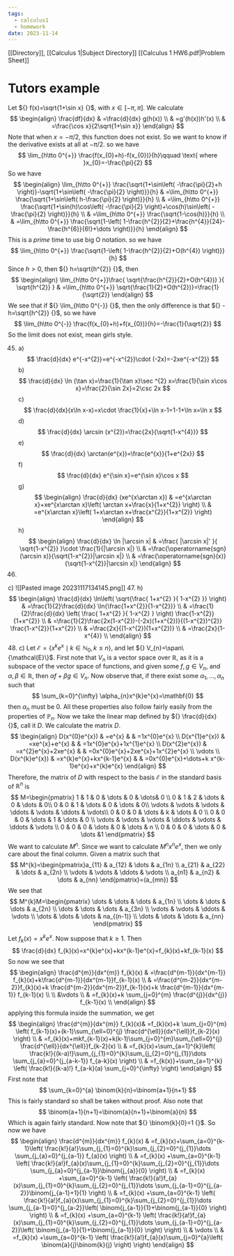```yaml
---
tags:
  - calculus1
  - homework
date: 2023-11-14
---
```

[[Directory]], [[Calculus 1|Subject Directory]]
[[Calculus 1 HW6.pdf|Problem Sheet]]
# Tutors example
Let ${} f(x)=\sqrt{1+\sin x} {}$, with $x \in  [-\pi,\, \pi]$. We calculate
$$
\begin{align}
 \frac{df}{dx}  & =\frac{d}{dx} g(h(x))   \\
 & =g'(h(x))h'(x) \\
 & =\frac{\cos x}{2\sqrt{1+\sin x}}
 \end{align}
$$
Note that when ${} x=-\pi /2 {}$, this function does not exist. So we want to know if the derivative exists at all at $-\pi / 2$.
so we have
$$
\lim_{h\tto 0^{+}} \frac{f(x_{0}+h)-f(x_{0})}{h}\qquad \text{ where }x_{0}=-\frac{\pi}{2}
$$
So we have
$$
\begin{align}
 \lim_{h\tto 0^{+}} \frac{\sqrt{1+\sin\left( -\frac{\pi}{2}+h \right)}-\sqrt{1+\sin\left( -\frac{\pi}{2} \right)}}{h}  & =\lim_{h\tto 0^{+}} \frac{\sqrt{1+\sin\left( h-\frac{\pi}{2} \right)}}{h}  \\
	 & =\lim_{h\tto 0^{+}} \frac{\sqrt{1+\sin(h)\cos\left( -\frac{\pi}{2} \right)+\cos(h)\sin\left( -\frac{\pi}{2} \right)}}{h} \\
 & =\lim_{h\tto 0^{+}} \frac{\sqrt{1-\cos(h)}}{h} \\
 & =\lim_{h\tto 0^{+}} \frac{\sqrt{1-\left( 1-\frac{h^{2}}{2}+\frac{h^{4}}{24}-\frac{h^{6}}{6!}+\dots \right)}}{h}
 \end{align}
$$
This is a *prime* time to use big O notation.
so we have
$$
\lim_{h\tto 0^{+}} \frac{\sqrt{1-\left( 1-\frac{h^{2}}{2}+O(h^{4}) \right)}}{h}
$$
Since ${} h>0 {}$, then ${} h=\sqrt{h^{2}} {}$, then
$$
\begin{align}
 \lim_{h\tto 0^{+}}\frac{ \sqrt{\frac{h^{2}}{2}+O(h^{4})}  }{ \sqrt{h^{2}} }  & =\lim_{h\tto 0^{+}} \sqrt{\frac{1}{2}+O(h^{2})}=\frac{1}{\sqrt{2}} 
 \end{align}
$$
We see that if ${} \lim_{h\tto 0^{-}} {}$, then the only difference is that ${} -h=\sqrt{h^{2}} {}$, so we have
$$
\lim_{h\tto 0^{-}} \frac{f(x_{0}+h)+f(x_{0})}{h}=-\frac{1}{\sqrt{2}}
$$
So the limit does not exist, mean girls style.

45. a) 
$$
\frac{d}{dx} e^{-x^{2}}=e^{-x^{2}}\cdot (-2x)=-2xe^{-x^{2}}
$$
b)
$$
\frac{d}{dx}  \ln (\tan x)=\frac{1}{\tan x}\sec ^{2} x=\frac{1}{\sin x\cos x}=\frac{2}{\sin 2x}=2\csc 2x
$$
c)
$$
\frac{d}{dx}(x\ln x-x)=x\cdot \frac{1}{x}+\ln x-1=1-1+\ln x=\ln x
$$
d) 
$$
\frac{d}{dx} \arcsin (x^{2})=\frac{2x}{\sqrt{1-x^{4}}}
$$
e) 
$$
\frac{d}{dx} \arctan(e^{x})=\frac{e^{x}}{1+e^{2x}}
$$
f) 
$$
\frac{d}{dx} e^{\sin x}=e^{\sin x}\cos x
$$
g)
$$
\begin{align}
 \frac{d}{dx} (xe^{x\arctan x}) & =e^{x\arctan x}+xe^{x\arctan x}\left( \arctan x+\frac{x}{1+x^{2}} \right) \\
 & =e^{x\arctan x}\left( 1+x\arctan x+\frac{x^{2}}{1+x^{2}} \right)
 \end{align}
$$
h) 
$$
\begin{align}
\frac{d}{dx} \ln |\arcsin x| & =\frac{ |\arcsin x|' }{ \sqrt{1-x^{2}} }\cdot \frac{1}{|\arcsin x|} \\
 & =\frac{\operatorname{sgn}(\arcsin x)}{\sqrt{1-x^{2}}|\arcsin x|} \\
 & =\frac{\operatorname{sgn}(x)}{\sqrt{1-x^{2}}|\arcsin x|}
\end{align}
$$
46. 
c)
![[Pasted image 20231117134145.png]]
47. 
h)
$$
\begin{align}
 \frac{d}{dx} \ln\left( \sqrt{\frac{ 1+x^{2} }{ 1-x^{2} }} \right) & =\frac{1}{2}\frac{d}{dx} \ln{\frac{1+x^{2}}{1-x^{2}}} \\
 & =\frac{1}{2}\frac{d}{dx} \left( \frac{ 1+x^{2} }{ 1-x^{2} } \right) \frac{1-x^{2}}{1+x^{2}} \\
 & =\frac{1}{2}\frac{2x(1-x^{2})-(-2x)(1+x^{2})}{(1-x^{2})^{2}} \frac{1-x^{2}}{1+x^{2}} \\
 & =\frac{2x}{(1-x^{2})(1+x^{2})} \\
 & =\frac{2x}{1-x^{4}} \\
 \end{align}
 $$
 48. 
 c)
 Let $\mathcal{E}=\{ x^{k}e^{x}\mid k \in  \mathbb{N}_{0}, k\leq n \} {}$, and let ${} V_{n}=\span\{\mathcal{E}\}$. First note that ${} V_{n} {}$ is a vector space over $\mathbb{R} {}$, as it is a subspace of the vector space of functions, and given some ${} f, g \in V_{n} {}$, and ${} \alpha,\, \beta \in \mathbb{R} {}$, then ${} \alpha f+\beta g\in V_{n} {}$. Now observe that, if there exist some ${} \alpha_{1},\,\dots,\,\alpha_{n} {}$ such that
 $$
\sum_{k=0}^{\infty} \alpha_{n}x^{k}e^{x}=\mathbf{0}
$$then ${} \alpha_{n}$ must be $0$. All these properties also follow fairly easily from the properties of $\mathbb{P}_{n}$. Now we take the linear map defined by ${} \frac{d}{dx}  {}$, call it $D$. We calculate the matrix $D$. 
$$
\begin{align}
 D(x^{0}e^{x}) & =e^{x} & &  =1x^{0}e^{x}  \\
D(x^{1}e^{x}) & =xe^{x}+e^{x} & &  =1x^{0}e^{x}+1x^{1}e^{x} \\
D(x^{2}e^{x}) & =x^{2}e^{x}+2xe^{x} &  & =0x^{0}e^{x}+2xe^{x}+1x^{2}e^{x}  \\
\vdots \\
D(x^{k}e^{x}) & =x^{k}e^{x}+kx^{k-1}e^{x} &  & =0x^{0}e^{x}+\dots+k x^{k-1}e^{x}+x^{k}e^{x}
 \end{align}
$$
Therefore, the matrix of $D$ with respect to the basis $\mathcal{E}$ in the standard basis of $\mathbb{R}^{n}$ is
$$
M=\begin{pmatrix}
1 & 1 & 0 & \dots  & 0 & \dots& 0 \\
0 & 1 & 2 & \dots & 0  & \dots  & 0\\
0 & 0 & 1 & \dots  & 0  & \dots  & 0\\
\vdots & \vdots & \vdots & \ddots & \vdots  & \ddots & \vdots\\
0 & 0 & 0 & \dots & k & \dots & 0 \\
0 & 0 & 0 & \dots & 1 & \dots &  0 \\
\vdots & \vdots & \vdots & \ddots & \vdots & \ddots & \vdots  \\
0 & 0 & 0 & \dots & 0 & \dots & n \\
0 & 0 & 0 & \dots & 0 & \dots  &1
\end{pmatrix}
$$
We want to calculate ${} M^{n}$. Since we want to calculate $M^{n}x^{n}e^{x} {}$, then we only care about the final column. Given a matrix such that
$$
M^{k}=\begin{pmatrix}a_{11} & a_{12} & \dots & a_{1n} \\ a_{21} & a_{22} & \dots & a_{2n} \\ \vdots & \vdots & \ddots & \vdots \\ a_{n1} & a_{n2} & \dots & a_{nn} \end{pmatrix}=(a_{mn})
$$
We see that
$$
M^{k}M=\begin{pmatrix}
\dots & \dots & \dots & a_{1n} \\
\dots & \dots & \dots & a_{2n} \\
\dots & \dots & \dots & a_{3n} \\
\vdots & \vdots & \ddots & \vdots \\
\dots & \dots & \dots & na_{(n-1)} \\
\dots & \dots & \dots & a_{nn}
\end{pmatrix}
$$

Let $f_{k}(x)=x^{k}e^{x} {}$. Now suppose that ${} k\geq 1 {}$. Then
$$
\frac{d}{dx} f_{k}(x)=x^{k}e^{x}+kx^{k-1}e^{x}=f_{k}(x)+kf_{k-1}(x)
$$
So now we see that
$$
\begin{align}
\frac{d^{m}}{dx^{m}} f_{k}(x) & =\frac{d^{m-1}}{dx^{m-1}}  f_{k}(x)+k\frac{d^{m-1}}{dx^{m-1}}f_{k-1}(x) \\
 & =\frac{d^{m-2}}{dx^{m-2}}f_{k}(x)+k \frac{d^{m-2}}{dx^{m-2}}f_{k-1}(x)+k \frac{d^{m-1}}{dx^{m-1}} f_{k-1}(x) \\ \\
 &\vdots \\
 & =f_{k}(x)+k \sum_{j=0}^{m} \frac{d^{j}}{dx^{j}} f_{k-1}(x) \\
\end{align}
$$
applying this formula inside the summation, we get
$$
\begin{align}
 \frac{d^{m}}{dx^{m}} f_{k}(x)& =f_{k}(x)+k \sum_{j=0}^{m} \left( f_{k-1}(x)+(k-1)\sum_{\ell=0}^{j} \frac{d^{\ell}}{dx^{\ell}}f_{k-2}(x)  \right) \\ 
 & =f_{k}(x)+mkf_{k-1}(x)+k(k-1)\sum_{j=0}^{m}\sum_{\ell=0}^{j}  \frac{d^{\ell}}{dx^{\ell}}f_{k-2}(x) \\ 
 & =f_{k}(x)+\sum_{a=1}^{k}\left( \frac{k!}{(k-a)!}\sum_{j_{1}=0}^{k}\sum_{j_{2}=0}^{j_{1}}\dots \sum_{j_{a}=0}^{j_{a-k-1}} f_{a-k}(x)   \right) \\
 & =f_{k(x)}+\sum_{a=1}^{k} \left( \frac{k!}{(k-a)!} f_{a-k}(a) \sum_{j=0}^{\infty} \right) 
 \end{align} 
$$
First note that
$$
\sum_{k=0}^{a} \binom{k}{n}=\binom{a+1}{n+1}
$$
This is fairly standard so shall be taken without proof. Also note that
$$
\binom{a+1}{n+1}=\binom{a}{n+1}+\binom{a}{n}
$$
Which is again fairly standard. 
Now note that ${} \binom{k}{0}=1 {}$. So now we have
$$
\begin{align}
\frac{d^{m}}{dx^{m}} f_{k}(x) & =f_{k}(x)+\sum_{a=0}^{k-1}\left( \frac{k!}{a!}\sum_{j_{1}=0}^{k}\sum_{j_{2}=0}^{j_{1}}\dots \sum_{j_{a}=0}^{j_{a-1}} f_{a}(x)   \right) \\
 & =f_{k}(x) +\sum_{a=0}^{k-1} \left( \frac{k!}{a!}f_{a}(x)\sum_{j_{1}=0}^{k}\sum_{j_{2}=0}^{j_{1}}\dots \sum_{j_{a}=0}^{j_{a-1}}\binom{j_{a}}{0} \right) \\
& =f_{k}(x) +\sum_{a=0}^{k-1} \left( \frac{k!}{a!}f_{a}(x)\sum_{j_{1}=0}^{k}\sum_{j_{2}=0}^{j_{1}}\dots \sum_{j_{a-1}=0}^{j_{a-2}}\binom{j_{a-1}+1}{1} \right) \\
& =f_{k}(x) +\sum_{a=0}^{k-1} \left( \frac{k!}{a!}f_{a}(x)\sum_{j_{1}=0}^{k}\sum_{j_{2}=0}^{j_{1}}\dots \sum_{j_{a-1}=0}^{j_{a-2}}\left( \binom{j_{a-1}}{1}+\binom{j_{a-1}}{0} \right) \right) \\
& =f_{k}(x) +\sum_{a=0}^{k-1} \left( \frac{k!}{a!}f_{a}(x)\sum_{j_{1}=0}^{k}\sum_{j_{2}=0}^{j_{1}}\dots \sum_{j_{a-1}=0}^{j_{a-2}}\left( \binom{j_{a-1}}{1}+\binom{j_{a-1}}{0} \right) \right) \\
& \vdots \\
 & =f_{k}(x) +\sum_{a=0}^{k-1} \left( \frac{k!}{a!}f_{a}(x)\sum_{j=0}^{a}\left( \binom{a}{j}\binom{k}{j} \right)  \right)
\end{align}
$$
